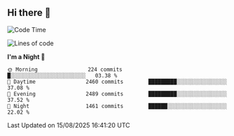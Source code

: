 ## Hi there 👋

<!--
**Wangmerlyn/Wangmerlyn** is a ✨ _special_ ✨ repository because its `README.md` (this file) appears on your GitHub profile.

Here are some ideas to get you started:

- 🔭 I’m currently working on ...
- 🌱 I’m currently learning ...
- 👯 I’m looking to collaborate on ...
- 🤔 I’m looking for help with ...
- 💬 Ask me about ...
- 📫 How to reach me: ...
- 😄 Pronouns: ...
- ⚡ Fun fact: ...
-->
<!--START_SECTION:waka-->
![Code Time](http://img.shields.io/badge/Code%20Time-501%20hrs%2010%20mins-blue)

![Lines of code](https://img.shields.io/badge/From%20Hello%20World%20I%27ve%20Written-41.4%20million%20lines%20of%20code-blue)

**I'm a Night 🦉** 

```text
🌞 Morning                224 commits         █░░░░░░░░░░░░░░░░░░░░░░░░   03.38 % 
🌆 Daytime                2460 commits        █████████░░░░░░░░░░░░░░░░   37.08 % 
🌃 Evening                2489 commits        █████████░░░░░░░░░░░░░░░░   37.52 % 
🌙 Night                  1461 commits        ██████░░░░░░░░░░░░░░░░░░░   22.02 % 
```



 Last Updated on 15/08/2025 16:41:20 UTC
<!--END_SECTION:waka-->
